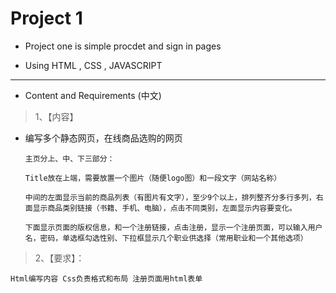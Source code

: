 # Project 1

- Project one is simple procdet and sign in pages 

* Using HTML , CSS , JAVASCRIPT

***
- Content and Requirements (中文)


> 1、【内容】

* 编写多个静态网页，在线商品选购的网页

      主页分上、中、下三部分：

      Title放在上端，需要放置一个图片（随便logo图）和一段文字（网站名称）

      中间的左面显示当前的商品列表（有图片有文字），至少9个以上，排列整齐分多行多列，右面显示商品类别链接（书籍、手机、电脑），点击不同类别，左面显示内容要变化。

      下面显示页面的版权信息，和一个注册链接，点击注册，显示一个注册页面，可以输入用户名，密码，单选框勾选性别、下拉框显示几个职业供选择（常用职业和一个其他选项）


> 2、【要求】：

    Html编写内容 Css负责格式和布局 注册页面用html表单

   
